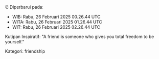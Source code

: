 ⏰ Diperbarui pada:
- WIB: Rabu, 26 Februari 2025 00.26.44 UTC
- WITA: Rabu, 26 Februari 2025 01.26.44 UTC
- WIT: Rabu, 26 Februari 2025 02.26.44 UTC

Kutipan Inspiratif:
"A friend is someone who gives you total freedom to be yourself."


Kategori: friendship

